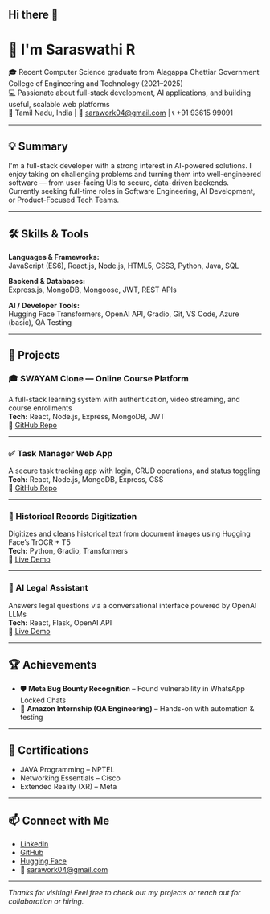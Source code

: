 ## Hi there 👋

# 👋 I'm Saraswathi R

🎓 Recent Computer Science graduate from Alagappa Chettiar Government College of Engineering and Technology (2021–2025)  
💻 Passionate about full-stack development, AI applications, and building useful, scalable web platforms  
📍 Tamil Nadu, India | 📧 sarawork04@gmail.com | 📞 +91 93615 99091

---

## 💡 Summary

I'm a full-stack developer with a strong interest in AI-powered solutions. I enjoy taking on challenging problems and turning them into well-engineered software — from user-facing UIs to secure, data-driven backends. Currently seeking full-time roles in Software Engineering, AI Development, or Product-Focused Tech Teams.

---

## 🛠 Skills & Tools

**Languages & Frameworks:**  
JavaScript (ES6), React.js, Node.js, HTML5, CSS3, Python, Java, SQL

**Backend & Databases:**  
Express.js, MongoDB, Mongoose, JWT, REST APIs

**AI / Developer Tools:**  
Hugging Face Transformers, OpenAI API, Gradio, Git, VS Code, Azure (basic), QA Testing

---

## 🚀 Projects

### 🎓 SWAYAM Clone — Online Course Platform  
A full-stack learning system with authentication, video streaming, and course enrollments  
**Tech:** React, Node.js, Express, MongoDB, JWT  
🔗 [GitHub Repo](https://github.com/SaraswathiRameshbabu/swayam-clone)

---

### ✅ Task Manager Web App  
A secure task tracking app with login, CRUD operations, and status toggling  
**Tech:** React, Node.js, MongoDB, Express, CSS  
🔗 [GitHub Repo](https://github.com/SaraswathiRameshbabu/task-manager)

---

### 🧠 Historical Records Digitization  
Digitizes and cleans historical text from document images using Hugging Face’s TrOCR + T5  
**Tech:** Python, Gradio, Transformers  
🔗 [Live Demo](https://huggingface.co/spaces/sarawork/Digitize-Historical-Records-Using)

---

### 💬 AI Legal Assistant  
Answers legal questions via a conversational interface powered by OpenAI LLMs  
**Tech:** React, Flask, OpenAI API  
🔗 [Live Demo](https://huggingface.co/spaces/sarawork/ai-legal-assistant)

---

## 🏆 Achievements

- 🛡️ **Meta Bug Bounty Recognition** – Found vulnerability in WhatsApp Locked Chats  
- 💼 **Amazon Internship (QA Engineering)** – Hands-on with automation & testing

---

## 📜 Certifications

- JAVA Programming – NPTEL  
- Networking Essentials – Cisco  
- Extended Reality (XR) – Meta

---

## 📫 Connect with Me

- [LinkedIn](https://www.linkedin.com/in/saraswathi-r-1993a5246/)  
- [GitHub](https://github.com/SaraswathiRameshbabu)  
- [Hugging Face](https://huggingface.co/sarawork)  
- 📧 sarawork04@gmail.com

---

_Thanks for visiting! Feel free to check out my projects or reach out for collaboration or hiring._
